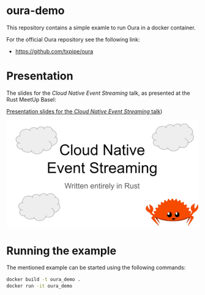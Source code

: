 # oura-demo

This repository contains a simple examle to run Oura in a docker container.

For the official Oura repository see the following link:
 - https://github.com/txpipe/oura

# Presentation

The slides for the *Cloud Native Event Streaming* talk, as presented at the Rust MeetUp Basel:

[Presentation slides for the *Cloud Native Event Streaming* talk](https://docs.google.com/presentation/d/1zBH7x-Yln9tZ3LyoJEKz9O8kPbdHJmqvunNo44fwALI/edit?usp=sharing))

[![Slides](https://github.com/4TT1L4/oura-demo/blob/main/snapshot.jpg?raw=true "Cloud Native Event Streaming Slides")](https://docs.google.com/presentation/d/1zBH7x-Yln9tZ3LyoJEKz9O8kPbdHJmqvunNo44fwALI/edit?usp=sharing)

# Running the example

The mentioned example can be started using the following commands:

``` sh
docker build -t oura_demo .
docker run -it oura_demo
```
